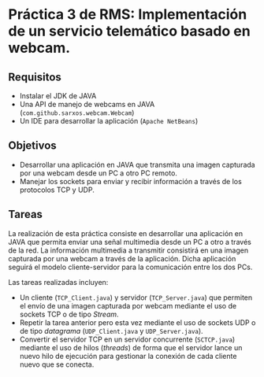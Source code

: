 # Práctica 3 de RMS: Implementación de un servicio telemático basado en webcam.
## Requisitos
- Instalar el JDK de JAVA
- Una API de manejo de webcams en JAVA (`com.github.sarxos.webcam.Webcam`)
- Un IDE para desarrollar la aplicación (`Apache NetBeans`)
## Objetivos
* Desarrollar una aplicación en JAVA que transmita una imagen capturada por una webcam desde un PC a otro PC remoto.
* Manejar los sockets para enviar y recibir información a través de los protocolos TCP y UDP.
## Tareas
La realización de esta práctica consiste en desarrollar una aplicación en JAVA que permita enviar una señal multimedia desde 
un PC a otro a través de la red. La información multimedia a transmitir consistirá en una imagen capturada por una webcam 
a través de la aplicación. Dicha aplicación seguirá el modelo cliente-servidor para la comunicación entre los dos PCs.

Las tareas realizadas incluyen:
- Un cliente (`TCP_Client.java`) y servidor (`TCP_Server.java`) que permiten el envío de una imagen capturada por webcam mediante el uso de sockets TCP o de tipo _Stream_.
- Repetir la tarea anterior pero esta vez mediante el uso de sockets UDP o de tipo _datagrama_ (`UDP_Client.java` y `UDP_Server.java`).
- Convertir el servidor TCP en un servidor concurrente (`SCTCP.java`) mediante el uso de hilos (_threads_) de forma que el servidor lance un nuevo hilo de ejecución para gestionar la conexión de cada cliente nuevo que se conecta.
